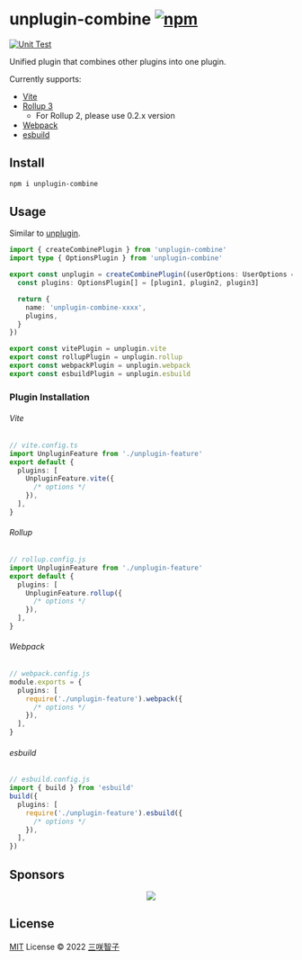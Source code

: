 # unplugin-combine [![npm](https://img.shields.io/npm/v/unplugin-combine.svg)](https://npmjs.com/package/unplugin-combine)

[![Unit Test](https://github.com/sxzz/unplugin-combine/actions/workflows/unit-test.yml/badge.svg)](https://github.com/sxzz/unplugin-combine/actions/workflows/unit-test.yml)

Unified plugin that combines other plugins into one plugin.

Currently supports:

- [Vite](https://vitejs.dev/)
- [Rollup 3](https://rollupjs.org/)
  - For Rollup 2, please use 0.2.x version
- [Webpack](https://webpack.js.org/)
- [esbuild](https://esbuild.github.io/)

## Install

```bash
npm i unplugin-combine
```

## Usage

Similar to [unplugin](https://github.com/unjs/unplugin).

```ts
import { createCombinePlugin } from 'unplugin-combine'
import type { OptionsPlugin } from 'unplugin-combine'

export const unplugin = createCombinePlugin((userOptions: UserOptions = {}) => {
  const plugins: OptionsPlugin[] = [plugin1, plugin2, plugin3]

  return {
    name: 'unplugin-combine-xxxx',
    plugins,
  }
})

export const vitePlugin = unplugin.vite
export const rollupPlugin = unplugin.rollup
export const webpackPlugin = unplugin.webpack
export const esbuildPlugin = unplugin.esbuild
```

### Plugin Installation

###### Vite

```ts
// vite.config.ts
import UnpluginFeature from './unplugin-feature'
export default {
  plugins: [
    UnpluginFeature.vite({
      /* options */
    }),
  ],
}
```

###### Rollup

```ts
// rollup.config.js
import UnpluginFeature from './unplugin-feature'
export default {
  plugins: [
    UnpluginFeature.rollup({
      /* options */
    }),
  ],
}
```

###### Webpack

```ts
// webpack.config.js
module.exports = {
  plugins: [
    require('./unplugin-feature').webpack({
      /* options */
    }),
  ],
}
```

###### esbuild

```ts
// esbuild.config.js
import { build } from 'esbuild'
build({
  plugins: [
    require('./unplugin-feature').esbuild({
      /* options */
    }),
  ],
})
```

## Sponsors

<p align="center">
  <a href="https://cdn.jsdelivr.net/gh/sxzz/sponsors/sponsors.svg">
    <img src='https://cdn.jsdelivr.net/gh/sxzz/sponsors/sponsors.svg'/>
  </a>
</p>

## License

[MIT](./LICENSE) License © 2022 [三咲智子](https://github.com/sxzz)
